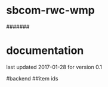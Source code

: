 # sbcom-rwc-wmp
#######
# documentation
last updated 2017-01-28 for version 0.1

#backend
##item ids
